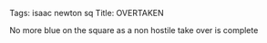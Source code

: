 Tags: isaac newton sq
Title: OVERTAKEN
  
No more blue on the square as a non hostile take over is complete  
